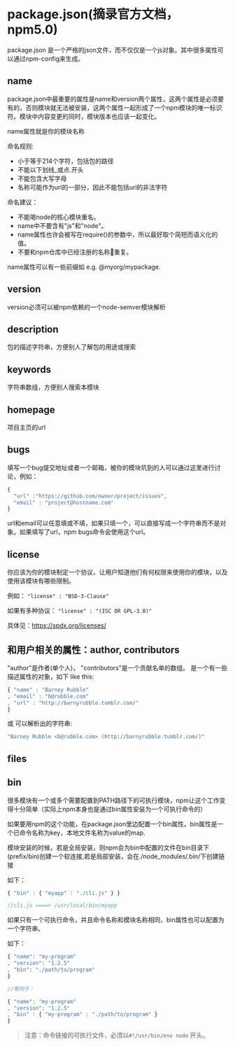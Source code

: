 # package.json(摘录官方文档，npm5.0)

package.json 是一个严格的json文件，而不仅仅是一个js对象。其中很多属性可以通过npm-config来生成。

## name
package.json中最重要的属性是name和version两个属性，这两个属性是必须要有的，否则模块就无法被安装，这两个属性一起形成了一个npm模块的唯一标识符。模块中内容变更的同时，模块版本也应该一起变化。

name属性就是你的模块名称

命名规则:
* 小于等于214个字符，包括包的路径
* 不能以下划线_或点.开头
* 不能包含大写字母
* 名称可能作为url的一部分，因此不能包括url的非法字符

命名建议：
* 不能喝node的核心模块重名。
* name中不要含有"js"和"node"。
* name属性也许会被写在require()的参数中，所以最好取个简短而语义化的值。
* 不要和npm仓库中已经注册的名称重复。

name属性可以有一些前缀如 e.g. @myorg/mypackage.

## version
version必须可以被npm依赖的一个node-semver模块解析

## description
包的描述字符串，方便别人了解包的用途或搜索

## keywords
字符串数组，方便别人搜索本模块

## homepage
项目主页的url

## bugs
填写一个bug提交地址或者一个邮箱，被你的模块坑到的人可以通过这里进行讨论，例如：
```js
{
  "url" :"https://github.com/owner/project/issues",
  "email" : "project@hostname.com"
}
```
url和email可以任意填或不填，如果只填一个，可以直接写成一个字符串而不是对象。如果填写了url，npm bugs命令会使用这个url。

## license
你应该为你的模块制定一个协议，让用户知道他们有何权限来使用你的模块，以及使用该模块有哪些限制。

例如：
`"license" : "BSD-3-Clause"`

如果有多种协议：
`"license" : "(ISC OR GPL-3.0)"`

具体见：https://spdx.org/licenses/

## 和用户相关的属性：author, contributors

"author"是作者(单个人)， "contributors"是一个贡献名单的数组。 是一个有一些描述属性的对象，如下 like this:
```js
{ "name" : "Barney Rubble"
, "email" : "b@rubble.com"
, "url" : "http://barnyrubble.tumblr.com/"
}
```

或 可以解析出的字符串:
```js
"Barney Rubble <b@rubble.com> (http://barnyrubble.tumblr.com/)"

```

## files


## bin

很多模块有一个或多个需要配置到PATH路径下的可执行模块，npm让这个工作变得十分简单（实际上npm本身也是通过bin属性安装为一个可执行命令的）

如果要用npm的这个功能，在package.json里边配置一个bin属性。bin属性是一个已命令名称为key，本地文件名称为value的map.

模块安装的时候，若是全局安装，则npm会为bin中配置的文件在bin目录下(prefix/bin)创建一个软连接,若是局部安装，会在./node_modules/.bin/下创建链接

如下：

```js
{ "bin" : { "myapp" : "./cli.js" } }

//cli.js ====> /usr/local/bin/myapp
```

如果只有一个可执行命令，并且命令名称和模块名称相同，bin属性也可以配置为一个字符串。

如下：

```js
{ "name": "my-program"
, "version": "1.2.5"
, "bin": "./path/to/program" 
}

//等同于：

{ "name": "my-program"
, "version": "1.2.5"
, "bin" : { "my-program" : "./path/to/program" } 
}

```

>注意：命令链接的可执行文件，必须以`#!/usr/bin/env node` 开头。





